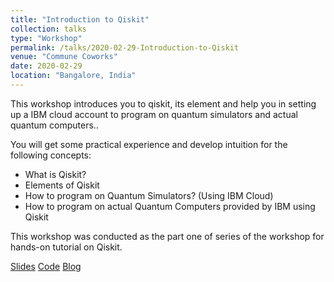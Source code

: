 ```yaml
---
title: "Introduction to Qiskit"
collection: talks
type: "Workshop"
permalink: /talks/2020-02-29-Introduction-to-Qiskit
venue: "Commune Coworks"
date: 2020-02-29
location: "Bangalore, India"
---
```

This workshop introduces you to qiskit, its element and help you in setting up a IBM cloud account to program on quantum simulators and actual quantum computers.. 

You will get some practical experience and develop intuition for the following concepts:
* What is Qiskit?
* Elements of Qiskit
* How to program on Quantum Simulators? (Using IBM Cloud)
* How to program on actual Quantum Computers provided by IBM using Qiskit

This workshop was conducted as the part one of series of the workshop for hands-on tutorial on Qiskit.

[Slides](http://bit.ly/IntroToQiskit) [Code](http://bit.ly/IntrotoQiskitCode) [Blog](http://bit.ly/IntroToQiskitBlog)
